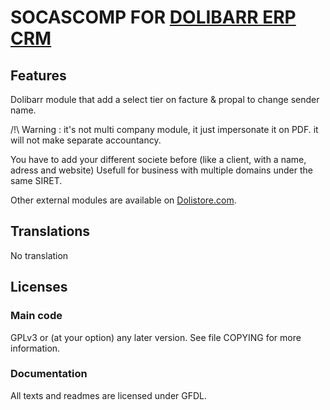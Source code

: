 # SOCASCOMP FOR [DOLIBARR ERP CRM](https://www.dolibarr.org)

## Features

Dolibarr module that add a select tier on facture & propal to change sender name.

/!\ Warning : it's not multi company module, it just impersonate it on PDF.
              it will not make separate accountancy.

You have to add your different societe before (like a client, with a name, adress and website)
Usefull for business with multiple domains under the same SIRET.

<!--
![Screenshot socascomp](img/screenshot_socascomp.png?raw=true "SocAsComp"){imgmd}
-->

Other external modules are available on [Dolistore.com](https://www.dolistore.com).

## Translations

No translation

<!--
This module contains also a sample configuration for Transifex, under the hidden directory [.tx](.tx), so it is possible to manage translation using this service.

For more informations, see the [translator's documentation](https://wiki.dolibarr.org/index.php/Translator_documentation).

There is a [Transifex project](https://transifex.com/projects/p/dolibarr-module-template) for this module.
-->



## Licenses

### Main code

GPLv3 or (at your option) any later version. See file COPYING for more information.

### Documentation

All texts and readmes are licensed under GFDL.

